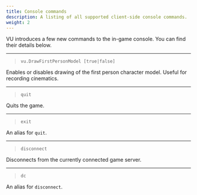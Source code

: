 ```yaml
---
title: Console commands
description: A listing of all supported client-side console commands.
weight: 2
---
```


VU introduces a few new commands to the in-game console. You can find their details below.

---

> `vu.DrawFirstPersonModel [true|false]`

Enables or disables drawing of the first person character model. Useful for recording cinematics.

---

> `quit`

Quits the game.

---

> `exit`

An alias for `quit`.

---

> `disconnect`

Disconnects from the currently connected game server.

---

> `dc`

An alias for `disconnect`.